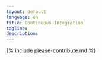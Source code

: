 ```yaml
---
layout: default
language: en
title: Continuous Integration
tagline:
description:
---
```


{% include please-contribute.md %}
